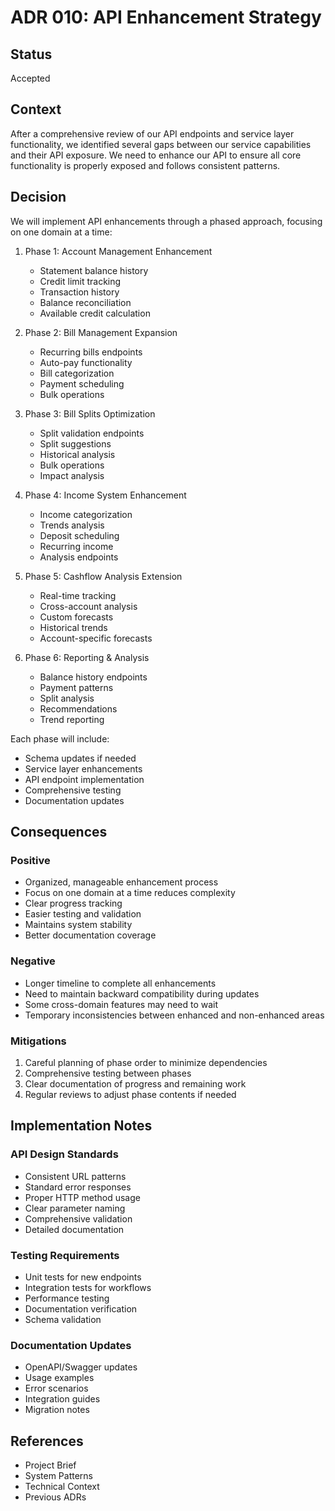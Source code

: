 # ADR 010: API Enhancement Strategy

## Status
Accepted

## Context
After a comprehensive review of our API endpoints and service layer functionality, we identified several gaps between our service capabilities and their API exposure. We need to enhance our API to ensure all core functionality is properly exposed and follows consistent patterns.

## Decision
We will implement API enhancements through a phased approach, focusing on one domain at a time:

1. Phase 1: Account Management Enhancement
   - Statement balance history
   - Credit limit tracking
   - Transaction history
   - Balance reconciliation
   - Available credit calculation

2. Phase 2: Bill Management Expansion
   - Recurring bills endpoints
   - Auto-pay functionality
   - Bill categorization
   - Payment scheduling
   - Bulk operations

3. Phase 3: Bill Splits Optimization
   - Split validation endpoints
   - Split suggestions
   - Historical analysis
   - Bulk operations
   - Impact analysis

4. Phase 4: Income System Enhancement
   - Income categorization
   - Trends analysis
   - Deposit scheduling
   - Recurring income
   - Analysis endpoints

5. Phase 5: Cashflow Analysis Extension
   - Real-time tracking
   - Cross-account analysis
   - Custom forecasts
   - Historical trends
   - Account-specific forecasts

6. Phase 6: Reporting & Analysis
   - Balance history endpoints
   - Payment patterns
   - Split analysis
   - Recommendations
   - Trend reporting

Each phase will include:
- Schema updates if needed
- Service layer enhancements
- API endpoint implementation
- Comprehensive testing
- Documentation updates

## Consequences

### Positive
- Organized, manageable enhancement process
- Focus on one domain at a time reduces complexity
- Clear progress tracking
- Easier testing and validation
- Maintains system stability
- Better documentation coverage

### Negative
- Longer timeline to complete all enhancements
- Need to maintain backward compatibility during updates
- Some cross-domain features may need to wait
- Temporary inconsistencies between enhanced and non-enhanced areas

### Mitigations
1. Careful planning of phase order to minimize dependencies
2. Comprehensive testing between phases
3. Clear documentation of progress and remaining work
4. Regular reviews to adjust phase contents if needed

## Implementation Notes

### API Design Standards
- Consistent URL patterns
- Standard error responses
- Proper HTTP method usage
- Clear parameter naming
- Comprehensive validation
- Detailed documentation

### Testing Requirements
- Unit tests for new endpoints
- Integration tests for workflows
- Performance testing
- Documentation verification
- Schema validation

### Documentation Updates
- OpenAPI/Swagger updates
- Usage examples
- Error scenarios
- Integration guides
- Migration notes

## References
- Project Brief
- System Patterns
- Technical Context
- Previous ADRs
